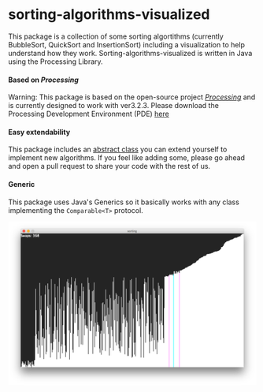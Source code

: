 # sorting-algorithms-visualized

This package is a collection of some sorting algortithms (currently BubbleSort, QuickSort and InsertionSort) including a visualization to help understand how they work. Sorting-algorithms-visualized is written in Java using the Processing Library.

#### Based on *Processing*

Warning: This package is based on the open-source project [*Processing*](https://github.com/processing/processing/) and is currently designed to work with ver3.2.3.
Please download the Processing Development Environment (PDE) [here](processing.org)

#### Easy extendability

This package includes an [abstract class](https://github.com/timgrohmann/sorting-algorithms-visualized/blob/master/sortingalg.pde) you can extend yourself to implement new algorithms. If you feel like adding some, please go ahead and open a pull request to share your code with the rest of us.

#### Generic

This package uses Java's Generics so it basically works with any class implementing the `Comparable<T>` protocol. 

![screenshot](https://raw.githubusercontent.com/timgrohmann/sorting-algorithms-visualized/master/screenshot.png)
